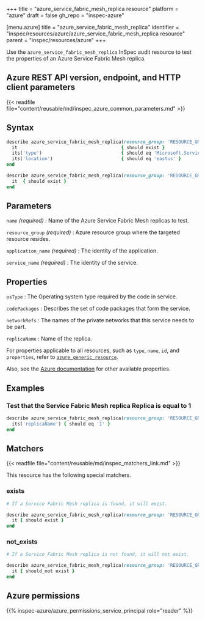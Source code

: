 +++
title = "azure_service_fabric_mesh_replica resource"
platform = "azure"
draft = false
gh_repo = "inspec-azure"

[menu.azure]
title = "azure_service_fabric_mesh_replica"
identifier = "inspec/resources/azure/azure_service_fabric_mesh_replica resource"
parent = "inspec/resources/azure"
+++

Use the `azure_service_fabric_mesh_replica` InSpec audit resource to test the properties of an Azure Service Fabric Mesh replica.

## Azure REST API version, endpoint, and HTTP client parameters

{{< readfile file="content/reusable/md/inspec_azure_common_parameters.md" >}}

## Syntax

```ruby
describe azure_service_fabric_mesh_replica(resource_group: 'RESOURCE_GROUP', application_name: 'SERVICE_FABRIC_MESH_APPLICATION_NAME', service_name: 'SERVICE_FABRIC_MESH_SERVICE_NAME', name: 'SERVICE_FABRIC_MESH_SERVICE_REPLICA_NAME') do
  it                                      { should exist }
  its('type')                             { should eq 'Microsoft.ServiceFabricMesh/applications' }
  its('location')                         { should eq 'eastus' }
end
```

```ruby
describe azure_service_fabric_mesh_replica(resource_group: 'RESOURCE_GROUP', application_name: 'SERVICE_FABRIC_MESH_APPLICATION_NAME', service_name: 'SERVICE_FABRIC_MESH_SERVICE_NAME', name: 'SERVICE_FABRIC_MESH_SERVICE_REPLICA_NAME') do
  it  { should exist }
end
```

## Parameters

`name` _(required)_
: Name of the Azure Service Fabric Mesh replicas to test.

`resource_group` _(required)_
: Azure resource group where the targeted resource resides.

`application_name` _(required)_
: The identity of the application.

`service_name` _(required)_
: The identity of the service.

## Properties

`osType`
: The Operating system type required by the code in service.

`codePackages`
: Describes the set of code packages that form the service.

`networkRefs`
: The names of the private networks that this service needs to be part.

`replicaName`
: Name of the replica.

For properties applicable to all resources, such as `type`, `name`, `id`, and `properties`, refer to [`azure_generic_resource`](azure_generic_resource#properties).

Also, see the [Azure documentation](https://docs.microsoft.com/en-us/rest/api/servicefabric/sfmeshrp-api-replica_get) for other available properties.

## Examples

### Test that the Service Fabric Mesh replica Replica is equal to 1

```ruby
describe azure_service_fabric_mesh_replica(resource_group: 'RESOURCE_GROUP', application_name: 'SERVICE_FABRIC_MESH_APPLICATION_NAME', service_name: 'SERVICE_FABRIC_MESH_SERVICE_NAME', name: 'SERVICE_FABRIC_MESH_SERVICE_REPLICA_NAME') do
  its('replicaName') { should eq '1' }
end
```

## Matchers

{{< readfile file="content/reusable/md/inspec_matchers_link.md" >}}

This resource has the following special matchers.

### exists

```ruby
# If a Service Fabric Mesh replica is found, it will exist.

describe azure_service_fabric_mesh_replica(resource_group: 'RESOURCE_GROUP', application_name: 'SERVICE_FABRIC_MESH_APPLICATION_NAME', service_name: 'SERVICE_FABRIC_MESH_SERVICE_NAME', name: 'SERVICE_FABRIC_MESH_SERVICE_REPLICA_NAME') do
  it { should exist }
end
```

### not_exists

```ruby
# If a Service Fabric Mesh replica is not found, it will not exist.

describe azure_service_fabric_mesh_replica(resource_group: 'RESOURCE_GROUP', application_name: 'SERVICE_FABRIC_MESH_APPLICATION_NAME', service_name: 'SERVICE_FABRIC_MESH_SERVICE_NAME', name: 'SERVICE_FABRIC_MESH_SERVICE_REPLICA_NAME') do
  it { should_not exist }
end
```

## Azure permissions

{{% inspec-azure/azure_permissions_service_principal role="reader" %}}
